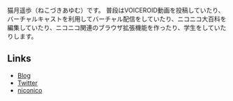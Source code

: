 猫月遥歩（ねこづきあゆむ）です。
普段はVOICEROID動画を投稿していたり、バーチャルキャストを利用してバーチャル配信をしていたり、ニコニコ大百科を編集していたり、ニコニコ関連のブラウザ拡張機能を作ったり、学生をしていたりします。

## Links
- [Blog](https://blog.nekozuki.me/)
- [Twitter](https://twitter.com/nekozuki_dev)
- [niconico](https://nicovideo.jp/user/45048152)
